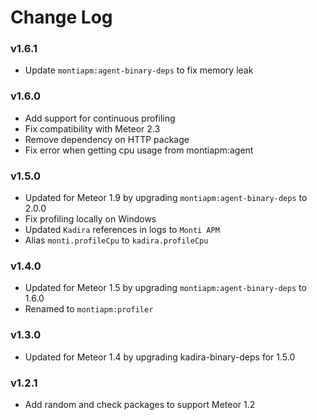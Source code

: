 # Change Log

### v1.6.1

* Update `montiapm:agent-binary-deps` to fix memory leak

### v1.6.0

* Add support for continuous profiling
* Fix compatibility with Meteor 2.3
* Remove dependency on HTTP package
* Fix error when getting cpu usage from montiapm:agent

### v1.5.0

* Updated for Meteor 1.9 by upgrading `montiapm:agent-binary-deps` to 2.0.0
* Fix profiling locally on Windows
* Updated `Kadira` references in logs to `Monti APM`
* Alias `monti.profileCpu` to `kadira.profileCpu`

### v1.4.0

* Updated for Meteor 1.5 by upgrading `montiapm:agent-binary-deps` to 1.6.0
* Renamed to `montiapm:profiler`

### v1.3.0

* Updated for Meteor 1.4 by upgrading kadira-binary-deps for 1.5.0

### v1.2.1

* Add random and check packages to support Meteor 1.2
